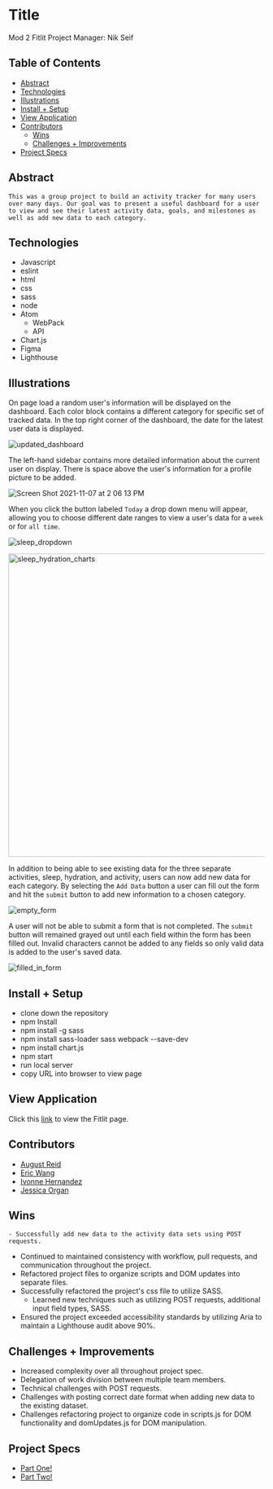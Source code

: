 # Title
Mod 2  Fitlit
Project Manager: Nik Seif

## Table of Contents
  - [Abstract](#abstract)
  - [Technologies](#technologies)
  - [Illustrations](#illustrations)
  - [Install + Setup](#set-up)
  - [View Application](#view-application)
  - [Contributors](#contributors)
	- [Wins](#wins)
	- [Challenges + Improvements](#challenges-+-Improvements)
  - [Project Specs](#project-specs)

## Abstract
	This was a group project to build an activity tracker for many users over many days. Our goal was to present a useful dashboard for a user to view and see their latest activity data, goals, and milestones as well as add new data to each category.

## Technologies
  - Javascript
  - eslint
  - html
  - css
  - sass
  - node
  - Atom
	- WebPack
	- API
  - Chart.js
  - Figma
  - Lighthouse

## Illustrations
  On page load a random user's information will be displayed on the dashboard. Each color block contains a different category for specific set of tracked data. In the top right corner of the dashboard, the date for the latest user data is displayed.

  ![updated_dashboard](https://user-images.githubusercontent.com/83175748/140667512-d44dc890-65da-41cb-9c0b-beb8ad983c65.png)

  The left-hand sidebar contains more detailed information about the current user on display. There is space above the user's information for a profile picture to be added.

  ![Screen Shot 2021-11-07 at 2 06 13 PM](https://user-images.githubusercontent.com/83175748/140661900-08dd4890-d079-414c-bc27-304a9e4643fc.png)

  When you click the button labeled `Today` a drop down menu will appear, allowing you to choose different date ranges to view a user's data for a `week` or for `all time`.

  ![sleep_dropdown](https://user-images.githubusercontent.com/83175748/138778301-c3324b1a-446d-4a16-ab18-9a342f5913c3.png)

  <img width="596" alt="sleep_hydration_charts" src="https://user-images.githubusercontent.com/83175748/138776187-520c7695-6233-4de1-8d0b-dc6d8101b8f5.png">


  In addition to being able to see existing data for the three separate activities, sleep, hydration, and activity, users can now add new data for each category. By selecting the `Add Data` button a user can fill out the form and hit the `submit` button to add new information to a chosen category.

  ![empty_form](https://user-images.githubusercontent.com/83175748/140662367-4c84c20f-98bc-42a6-905f-1bf97cedc7c5.png)

  A user will not be able to submit a form that is not completed. The `submit` button will remained grayed out until each field within the form has been filled out. Invalid characters cannot be added to any fields so only valid data is added to the user's saved data.

  ![filled_in_form](https://user-images.githubusercontent.com/83175748/140662372-0238070a-452e-485d-b655-9ff7e8cc9e65.png)



## Install + Setup
  - clone down the repository
  - npm Install
  - npm install -g sass
  - npm install sass-loader sass webpack --save-dev
  - npm install chart.js
  - npm start
  - run local server
  - copy URL into browser to view page

## View Application
  Click this [link](https://augustreid.github.io/fitlit/) to view the Fitlit page.


## Contributors
  - [August Reid](https://github.com/augustreid)
  - [Eric Wang](https://github.com/ewang0)
  - [Ivonne Hernandez](https://github.com/ivonne-hernandez)
  - [Jessica Organ](https://github.com/Jorgan612)

## Wins
	- Successfully add new data to the activity data sets using POST requests.
  - Continued to maintained consistency with workflow, pull requests, and communication throughout the project.
  - Refactored project files to organize scripts and DOM updates into separate files.
  - Successfully refactored the project's css file to utilize SASS.
	- Learned new techniques such as utilizing POST requests, additional input field types, SASS.
  - Ensured the project exceeded accessibility standards by utilizing Aria to maintain a Lighthouse audit above 90%.

## Challenges + Improvements
  - Increased complexity over all throughout project spec.
  - Delegation of work division between multiple team members.
  - Technical challenges with POST requests.
  - Challenges with posting correct date format when adding new data to the existing dataset.
  - Challenges refactoring project to organize code in scripts.js for DOM functionality and domUpdates.js for DOM manipulation.  

## Project Specs
  - [Part One!](https://frontend.turing.edu/projects/Fitlit-part-one.html)
  - [Part Two!](https://frontend.turing.edu/projects/Fitlit-part-two.html)
